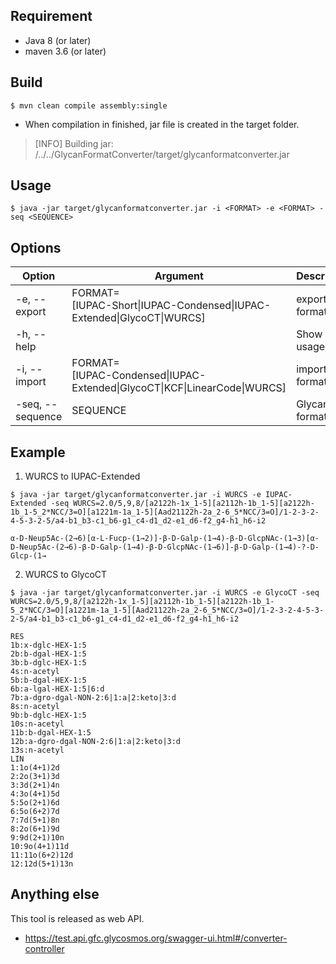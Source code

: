 ## Requirement
* Java 8 (or later)
* maven 3.6 (or later)

## Build
```
$ mvn clean compile assembly:single
```

* When compilation in finished, jar file is created in the target folder.
>[INFO] Building jar: /../../GlycanFormatConverter/target/glycanformatconverter.jar

## Usage
```
$ java -jar target/glycanformatconverter.jar -i <FORMAT> -e <FORMAT> -seq <SEQUENCE>
```

## Options
|Option|Argument|Description|
| ---- |  ----  |    ----   |
|-e, --export|FORMAT=<br>[IUPAC-Short\|IUPAC-Condensed\|IUPAC-Extended\|GlycoCT\|WURCS]|export format|
|-h, --help||Show usage help|
|-i, --import|FORMAT=<br>[IUPAC-Condensed\|IUPAC-Extended\|GlycoCT\|KCF\|LinearCode\|WURCS]|import format|
|-seq, --sequence|SEQUENCE|Glycan text format|

## Example
1. WURCS to IUPAC-Extended
```
$ java -jar target/glycanformatconverter.jar -i WURCS -e IUPAC-Extended -seq WURCS=2.0/5,9,8/[a2122h-1x_1-5][a2112h-1b_1-5][a2122h-1b_1-5_2*NCC/3=O][a1221m-1a_1-5][Aad21122h-2a_2-6_5*NCC/3=O]/1-2-3-2-4-5-3-2-5/a4-b1_b3-c1_b6-g1_c4-d1_d2-e1_d6-f2_g4-h1_h6-i2
```
```
α-D-Neup5Ac-(2→6)[α-L-Fucp-(1→2)]-β-D-Galp-(1→4)-β-D-GlcpNAc-(1→3)[α-D-Neup5Ac-(2→6)-β-D-Galp-(1→4)-β-D-GlcpNAc-(1→6)]-β-D-Galp-(1→4)-?-D-Glcp-(1→
```

2. WURCS to GlycoCT
```
$ java -jar target/glycanformatconverter.jar -i WURCS -e GlycoCT -seq WURCS=2.0/5,9,8/[a2122h-1x_1-5][a2112h-1b_1-5][a2122h-1b_1-5_2*NCC/3=O][a1221m-1a_1-5][Aad21122h-2a_2-6_5*NCC/3=O]/1-2-3-2-4-5-3-2-5/a4-b1_b3-c1_b6-g1_c4-d1_d2-e1_d6-f2_g4-h1_h6-i2
```
```
RES
1b:x-dglc-HEX-1:5
2b:b-dgal-HEX-1:5
3b:b-dglc-HEX-1:5
4s:n-acetyl
5b:b-dgal-HEX-1:5
6b:a-lgal-HEX-1:5|6:d
7b:a-dgro-dgal-NON-2:6|1:a|2:keto|3:d
8s:n-acetyl
9b:b-dglc-HEX-1:5
10s:n-acetyl
11b:b-dgal-HEX-1:5
12b:a-dgro-dgal-NON-2:6|1:a|2:keto|3:d
13s:n-acetyl
LIN
1:1o(4+1)2d
2:2o(3+1)3d
3:3d(2+1)4n
4:3o(4+1)5d
5:5o(2+1)6d
6:5o(6+2)7d
7:7d(5+1)8n
8:2o(6+1)9d
9:9d(2+1)10n
10:9o(4+1)11d
11:11o(6+2)12d
12:12d(5+1)13n
```

## Anything else
This tool is released as web API.
* https://test.api.gfc.glycosmos.org/swagger-ui.html#/converter-controller
